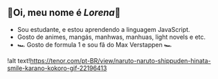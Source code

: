 ## 🌻Oi, meu nome é _Lorena_🌻

- Sou estudante, e estou aprendendo a linguagem JavaScript.
- Gosto de animes, mangás, manhwas, manhuas, light novels e etc.
- 🏎️ Gosto de formula 1 e sou fã do Max Verstappen 🏎️
  
!alt text!https://tenor.com/pt-BR/view/naruto-naruto-shippuden-hinata-smile-karano-kokoro-gif-22196413
